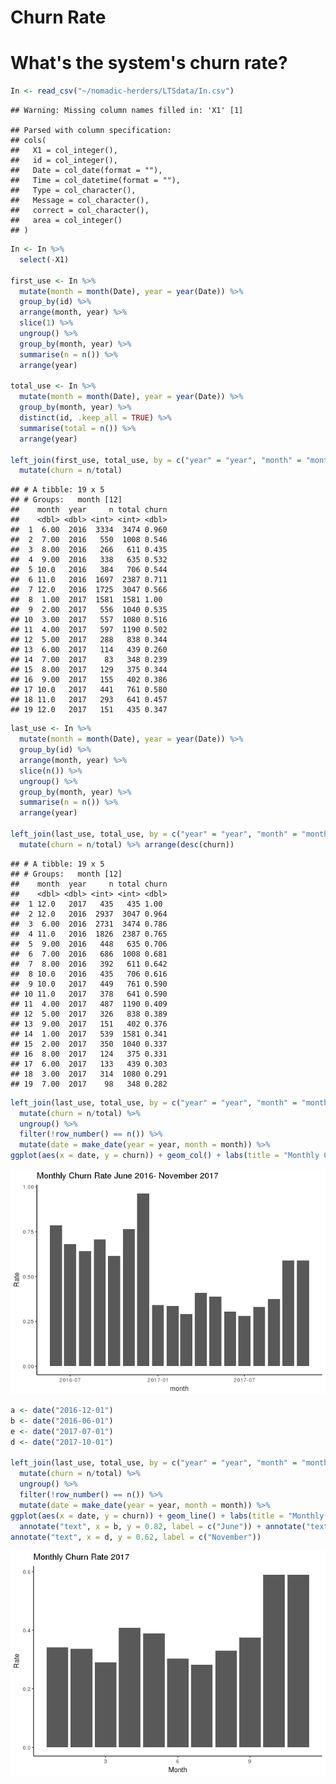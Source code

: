 Churn Rate
================

What's the system's churn rate?
===============================

``` r
In <- read_csv("~/nomadic-herders/LTSdata/In.csv") 
```

    ## Warning: Missing column names filled in: 'X1' [1]

    ## Parsed with column specification:
    ## cols(
    ##   X1 = col_integer(),
    ##   id = col_integer(),
    ##   Date = col_date(format = ""),
    ##   Time = col_datetime(format = ""),
    ##   Type = col_character(),
    ##   Message = col_character(),
    ##   correct = col_character(),
    ##   area = col_integer()
    ## )

``` r
In <- In %>%
  select(-X1)

first_use <- In %>%
  mutate(month = month(Date), year = year(Date)) %>%
  group_by(id) %>%
  arrange(month, year) %>%
  slice(1) %>%
  ungroup() %>%
  group_by(month, year) %>%
  summarise(n = n()) %>%
  arrange(year)

total_use <- In %>%
  mutate(month = month(Date), year = year(Date)) %>%
  group_by(month, year) %>%
  distinct(id, .keep_all = TRUE) %>%
  summarise(total = n()) %>%
  arrange(year)

left_join(first_use, total_use, by = c("year" = "year", "month" = "month")) %>%
  mutate(churn = n/total)
```

    ## # A tibble: 19 x 5
    ## # Groups:   month [12]
    ##    month  year     n total churn
    ##    <dbl> <dbl> <int> <int> <dbl>
    ##  1  6.00  2016  3334  3474 0.960
    ##  2  7.00  2016   550  1008 0.546
    ##  3  8.00  2016   266   611 0.435
    ##  4  9.00  2016   338   635 0.532
    ##  5 10.0   2016   384   706 0.544
    ##  6 11.0   2016  1697  2387 0.711
    ##  7 12.0   2016  1725  3047 0.566
    ##  8  1.00  2017  1581  1581 1.00 
    ##  9  2.00  2017   556  1040 0.535
    ## 10  3.00  2017   557  1080 0.516
    ## 11  4.00  2017   597  1190 0.502
    ## 12  5.00  2017   288   838 0.344
    ## 13  6.00  2017   114   439 0.260
    ## 14  7.00  2017    83   348 0.239
    ## 15  8.00  2017   129   375 0.344
    ## 16  9.00  2017   155   402 0.386
    ## 17 10.0   2017   441   761 0.580
    ## 18 11.0   2017   293   641 0.457
    ## 19 12.0   2017   151   435 0.347

``` r
last_use <- In %>% 
  mutate(month = month(Date), year = year(Date)) %>%
  group_by(id) %>%
  arrange(month, year) %>%
  slice(n()) %>%
  ungroup() %>%
  group_by(month, year) %>%
  summarise(n = n()) %>%
  arrange(year)

left_join(last_use, total_use, by = c("year" = "year", "month" = "month")) %>%
  mutate(churn = n/total) %>% arrange(desc(churn))
```

    ## # A tibble: 19 x 5
    ## # Groups:   month [12]
    ##    month  year     n total churn
    ##    <dbl> <dbl> <int> <int> <dbl>
    ##  1 12.0   2017   435   435 1.00 
    ##  2 12.0   2016  2937  3047 0.964
    ##  3  6.00  2016  2731  3474 0.786
    ##  4 11.0   2016  1826  2387 0.765
    ##  5  9.00  2016   448   635 0.706
    ##  6  7.00  2016   686  1008 0.681
    ##  7  8.00  2016   392   611 0.642
    ##  8 10.0   2016   435   706 0.616
    ##  9 10.0   2017   449   761 0.590
    ## 10 11.0   2017   378   641 0.590
    ## 11  4.00  2017   487  1190 0.409
    ## 12  5.00  2017   326   838 0.389
    ## 13  9.00  2017   151   402 0.376
    ## 14  1.00  2017   539  1581 0.341
    ## 15  2.00  2017   350  1040 0.337
    ## 16  8.00  2017   124   375 0.331
    ## 17  6.00  2017   133   439 0.303
    ## 18  3.00  2017   314  1080 0.291
    ## 19  7.00  2017    98   348 0.282

``` r
left_join(last_use, total_use, by = c("year" = "year", "month" = "month")) %>%
  mutate(churn = n/total) %>%
  ungroup() %>%
  filter(!row_number() == n()) %>%
  mutate(date = make_date(year = year, month = month)) %>%
ggplot(aes(x = date, y = churn)) + geom_col() + labs(title = "Monthly Churn Rate June 2016- November 2017", y = "Rate", x = "month") + theme(panel.grid.major = element_blank(), panel.grid.minor = element_blank(), panel.background = element_blank(),  axis.line = element_line(colour = "black")) 
```

![](Churn_files/figure-markdown_github/unnamed-chunk-1-1.png)

``` r
a <- date("2016-12-01")
b <- date("2016-06-01")
e <- date("2017-07-01")
d <- date("2017-10-01")

left_join(last_use, total_use, by = c("year" = "year", "month" = "month")) %>%
  mutate(churn = n/total) %>%
  ungroup() %>%
  filter(!row_number() == n()) %>%
  mutate(date = make_date(year = year, month = month)) %>%
ggplot(aes(x = date, y = churn)) + geom_line() + labs(title = "Monthly Churn Rate June 2016 - November 2017", y = "Rate", x = "Month") + theme(panel.grid.major = element_blank(), panel.grid.minor = element_blank(), panel.background = element_blank(),  axis.line = element_line(colour = "black")) + annotate("text", x = a, y = 1, label = c("December")) +
  annotate("text", x = b, y = 0.82, label = c("June")) + annotate("text", x = e, y = 0.33, label = c("July")) +
annotate("text", x = d, y = 0.62, label = c("November"))
```

![](Churn_files/figure-markdown_github/unnamed-chunk-1-2.png)
